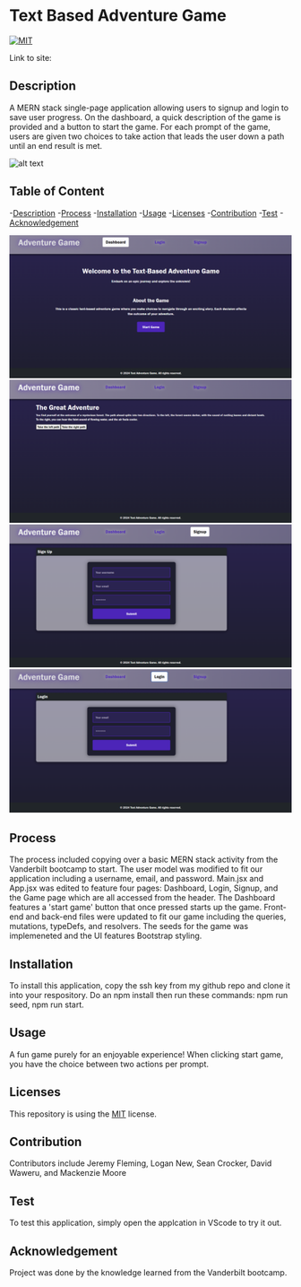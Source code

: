 # Text Based Adventure Game

[![MIT](https://img.shields.io/badge/License-MIT-yellow.svg)](https://opensource.org/licenses/MIT)

Link to site: 

## Description
A MERN stack single-page application allowing users to signup and login to save user progress. On the dashboard, a quick description of the game
is provided and a button to start the game. For each prompt of the game, users are given two choices to take action that leads the user down a path
until an end result is met.

![alt text](image.png)
## Table of Content
-[Description](#Description)
-[Process](#Process)
-[Installation](#Installation)
-[Usage](#Usage)
-[Licenses](#Licenses)
-[Contribution](#Contribution)
-[Test](#Test)
-[Acknowledgement](#Acknowledgement)

<img src="./client/src/assets/ss1.png"/>
<img src="./client/src/assets/ss4.png"/>
<img src="./client/src/assets/ss3.png"/>
<img src="./client/src/assets/ss2.png"/>

## Process
The process included copying over a basic MERN stack activity from the Vanderbilt bootcamp to start. The user model was modified to fit our application including a username, email, and password. Main.jsx and App.jsx was edited to feature four pages: Dashboard, Login, Signup, and the Game page which are all accessed from the header. The Dashboard features a 'start game' button that once pressed starts up the game. Front-end and back-end files were updated to fit our game including the queries, mutations, typeDefs, and resolvers. The seeds for the game was implemeneted and the UI features Bootstrap styling.


## Installation
To install this application, copy the ssh key from my github repo and clone it into your respository. Do an npm install then run these commands: npm run seed, npm run start.


## Usage
A fun game purely for an enjoyable experience! When clicking start game, you have the choice between two actions per prompt.


## Licenses
This repository is using the [MIT](https://opensource.org/licenses/MIT) license.


## Contribution
Contributors include Jeremy Fleming, Logan New, Sean Crocker, David Waweru, and Mackenzie Moore


## Test
To test this application, simply open the applcation in VScode to try it out.


## Acknowledgement
Project was done by the knowledge learned from the Vanderbilt bootcamp.